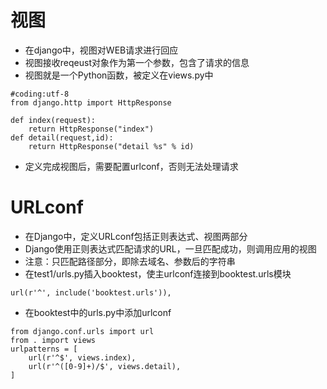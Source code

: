 # 视图

- 在django中，视图对WEB请求进行回应
- 视图接收reqeust对象作为第一个参数，包含了请求的信息
- 视图就是一个Python函数，被定义在views.py中


```
#coding:utf-8
from django.http import HttpResponse

def index(request):
    return HttpResponse("index")
def detail(request,id):
    return HttpResponse("detail %s" % id)

```

- 定义完成视图后，需要配置urlconf，否则无法处理请求

# URLconf

- 在Django中，定义URLconf包括正则表达式、视图两部分
- Django使用正则表达式匹配请求的URL，一旦匹配成功，则调用应用的视图
- 注意：只匹配路径部分，即除去域名、参数后的字符串
- 在test1/urls.py插入booktest，使主urlconf连接到booktest.urls模块

`url(r'^', include('booktest.urls')),`
- 在booktest中的urls.py中添加urlconf


```
from django.conf.urls import url
from . import views
urlpatterns = [
    url(r'^$', views.index),
    url(r'^([0-9]+)/$', views.detail),
]
```


